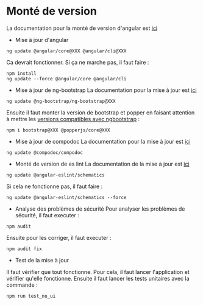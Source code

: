 # Monté de version

La documentation pour la monté de version d'angular est [ici](https://update.angular.io/)

- Mise à jour d'angular

```shell
ng update @angular/core@XXX @angular/cli@XXX
```

Ca devrait fonctionner. Si ça ne marche pas, il faut faire :

```shell
npm install
ng update --force @angular/core @angular/cli
```

- Mise à jour de ng-bootstrap
  La documentation pour la mise à jour est [ici](https://ng-bootstrap.github.io/#/getting-started)

```shell
ng update @ng-bootstrap/ng-bootstrap@XXX
```

Ensuite il faut monter la version de bootstrap et popper en faisant attention à mettre les [versions compatibles avec ngbootstrap](https://ng-bootstrap.github.io/#/getting-started) :

```shell
npm i bootstrap@XXX @popperjs/core@XXX
```

- Mise à jour de compodoc
  La documentation pour la mise à jour est [ici](https://compodoc.app/guides/installation.html)

```shell
ng update @compodoc/compodoc
```

- Monté de version de es lint
  La documentation de la mise à jour est [ici](https://github.com/angular-eslint/angular-eslint)

```shell
ng update @angular-eslint/schematics
```

Si cela ne fonctionne pas, il faut faire :

```shell
ng update @angular-eslint/schematics --force
```

- Analyse des problèmes de sécurité
  Pour analyser les problèmes de sécurité, il faut executer :

```shell
npm audit
```

Ensuite pour les corriger, il faut executer :

```shell
npm audit fix
```

- Test de la mise à jour

Il faut vérifier que tout fonctionne. Pour cela, il faut lancer l'application et vérifier qu'elle fonctionne.
Ensuite il faut lancer les tests unitaires avec la commande :

```shell
npm run test_no_ui
```
